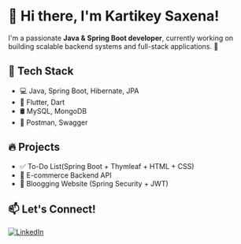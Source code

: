 # 👋 Hi there, I'm Kartikey Saxena!

I'm a passionate **Java & Spring Boot developer**, currently working on building scalable backend systems and full-stack applications. 🚀

## 🧰 Tech Stack
- 💻 Java, Spring Boot, Hibernate, JPA
- 📱 Flutter, Dart
- 🛢️ MySQL, MongoDB
- 🧪 Postman, Swagger

## 🔥 Projects
- ✅ To-Do List(Spring Boot + Thymleaf + HTML + CSS)
- 🛒 E-commerce Backend API
- 📓 Bloogging Website (Spring Security + JWT)

## 📫 Let's Connect!
[![LinkedIn](https://img.shields.io/badge/LinkedIn-blue?style=for-the-badge&logo=linkedin)](https://www.linkedin.com/in/kartikey-saxena-b16193290)
 


